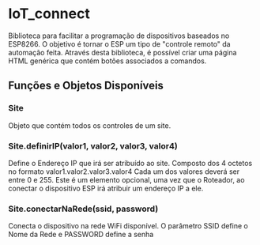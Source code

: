 # IoT_connect

Biblioteca para facilitar a programação de dispositivos baseados no ESP8266. O objetivo é tornar o ESP um tipo de "controle remoto" da automação feita. Através desta biblioteca, é possível criar uma página HTML genérica que contém botões associados a comandos.

## Funções e Objetos Disponíveis

### Site
Objeto que contém todos os controles de um site.

### Site.definirIP(valor1, valor2, valor3, valor4)
Define o Endereço IP que irá ser atribuído ao site. Composto dos 4 octetos no formato valor1.valor2.valor3.valor4 
Cada um dos valores deverá ser entre 0 e 255. Este é um elemento opcional, uma vez que o Roteador, ao conectar o dispositivo ESP irá atribuir um endereço IP a ele.

### Site.conectarNaRede(ssid, password)
Conecta o dispositivo na rede WiFi disponível. O parâmetro SSID define o Nome da Rede e PASSWORD define a senha
